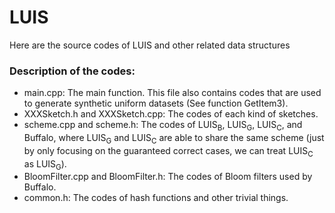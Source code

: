 # LUIS

Here are the source codes of LUIS and other related data structures

### Description of the codes:

* main.cpp: The main function. This file also contains codes that are used to generate synthetic uniform datasets (See function GetItem3).
* XXXSketch.h and XXXSketch.cpp: The codes of each kind of sketches.
* scheme.cpp and scheme.h: The codes of LUIS<sub>B</sub>, LUIS<sub>G</sub>, LUIS<sub>C</sub>, and Buffalo, where LUIS<sub>G</sub> and LUIS<sub>C</sub> are able to share the same scheme (just by only focusing on the guaranteed correct cases, we can treat LUIS<sub>C</sub> as LUIS<sub>G</sub>).
* BloomFilter.cpp and BloomFilter.h: The codes of Bloom filters used by Buffalo.
* common.h: The codes of hash functions and other trivial things.